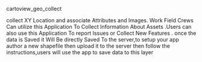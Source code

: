 cartoview_geo_collect

collect XY Location and associate Attributes and Images. Work Field Crews Can utilize this Application To Collect Information About Assets .Users can also use this Application To report Issues or Collect New Features . once the data is Saved it Will Be directly Saved To the server,to setup your app author a new shapefile then upload it to the server then follow the instructions,users will use the app to save data to this layer